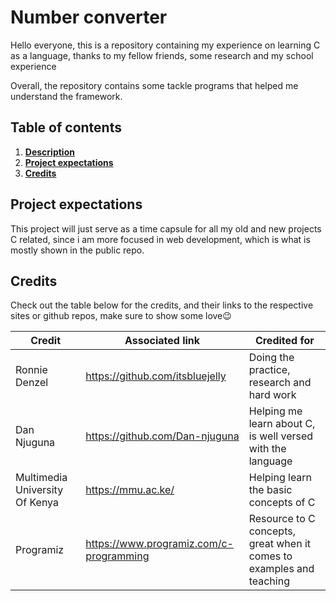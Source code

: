 # Number converter

Hello everyone, this is a repository containing my experience on learning C as a language, thanks to my fellow friends, some research and my school experience

Overall, the repository contains some tackle programs that helped me understand the framework.

## Table of contents

1. [__Description__](#number-converter)
2. [__Project expectations__](#project-expectations)
3. [__Credits__](#credits)

## Project expectations

This project will just serve as a time capsule for all my old and new projects C related, since i am more focused in web development, which is what is mostly shown in the public repo.

## Credits

Check out the table below for the credits, and their links to the respective sites or github repos, make sure to show some love😉

| __Credit__                     | __Associated link__                     | __Credited for__                                                     |
|--------------------------------|-----------------------------------------|----------------------------------------------------------------------|
| Ronnie Denzel                  | <https://github.com/itsbluejelly>         | Doing the practice, research and hard work                           |
| Dan Njuguna                    | <https://github.com/Dan-njuguna>          | Helping me learn about C, is well versed with the language           |
| Multimedia University Of Kenya | <https://mmu.ac.ke/>                      | Helping learn the basic concepts of C                                |
| Programiz                      | <https://www.programiz.com/c-programming> | Resource to C concepts, great when it comes to examples and teaching |
